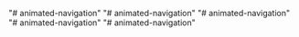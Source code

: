 "# animated-navigation" 
"# animated-navigation" 
"# animated-navigation" 
"# animated-navigation" 
"# animated-navigation" 
